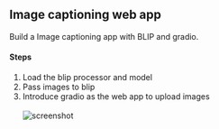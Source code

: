 ## Image captioning web app
Build a Image captioning app with BLIP and gradio.

#### Steps
1. Load the blip processor and model
2. Pass images to blip 
3. Introduce gradio as the web app to upload images
\
\
![screenshot](https://github.com/hsuanyuyeh/MLApis/tree/main/image_captioning_blip/images/image_cap_app.png)

